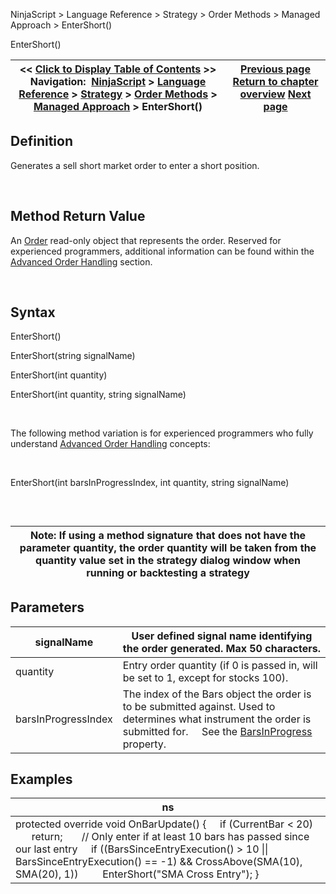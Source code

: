 ﻿


NinjaScript \> Language Reference \> Strategy \> Order Methods \> Managed Approach \> EnterShort()






















EnterShort()







| \<\< [Click to Display Table of Contents](entershort.md) \>\> **Navigation:**     [NinjaScript](ninjascript.md) \> [Language Reference](language_reference_wip.md) \> [Strategy](strategy.md) \> [Order Methods](order_methods.md) \> [Managed Approach](managed_approach.md) \> EnterShort() | [Previous page](enterlongstopmarket.md) [Return to chapter overview](managed_approach.md) [Next page](entershortlimit.md) |
| --- | --- |











## Definition


Generates a sell short market order to enter a short position.


 


## Method Return Value


An [Order](order.md) read\-only object that represents the order. Reserved for experienced programmers, additional information can be found within the [Advanced Order Handling](advanced_order_handling.md) section.   

 


## Syntax


EnterShort()   

EnterShort(string signalName)


EnterShort(int quantity)


EnterShort(int quantity, string signalName)


 


The following method variation is for experienced programmers who fully understand [Advanced Order Handling](advanced_order_handling.md) concepts:


   

EnterShort(int barsInProgressIndex, int quantity, string signalName)


 


## 




| Note: If using a method signature that does not have the parameter quantity, the order quantity will be taken from the quantity value set in the strategy dialog window when running or backtesting a strategy |
| --- |



## 


## 


## Parameters




| signalName | User defined signal name identifying the order generated. Max 50 characters. |
| --- | --- |
| quantity | Entry order quantity (if 0 is passed in, will be set to 1, except for stocks 100\). |
| barsInProgressIndex | The index of the Bars object the order is to be submitted against. Used to determines what instrument the order is submitted for.      See the [BarsInProgress](barsinprogress.md) property. |



## 


## 


## Examples




| ns |
| --- |
| protected override void OnBarUpdate() {      if (CurrentBar \< 20)          return;        // Only enter if at least 10 bars has passed since our last entry      if ((BarsSinceEntryExecution() \> 10 \|\| BarsSinceEntryExecution() \=\= \-1) \&\& CrossAbove(SMA(10), SMA(20), 1))          EnterShort("SMA Cross Entry"); } |









